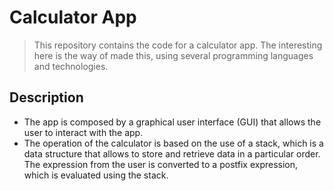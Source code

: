 # Calculator App

> This repository contains the code for a calculator app. The interesting here is the way of made this, using several programming languages and technologies.

## Description

- The app is composed by a graphical user interface (GUI) that allows the user to interact with the app.
- The operation of the calculator is based on the use of a stack, which is a data structure that allows to store and retrieve data in a particular order. The expression from the user is converted to a postfix expression, which is evaluated using the stack.
